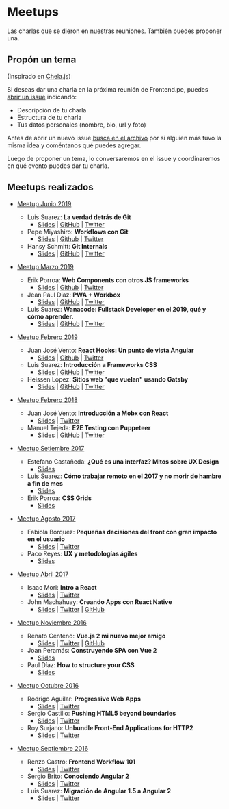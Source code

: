 # Meetups

Las charlas que se dieron en nuestras reuniones. También puedes proponer una.

## Propón un tema

(Inspirado en [Chela.js](https://github.com/javascriptmx/chelajs/wiki))

Si deseas dar una charla en la próxima reunión de Frontend.pe, puedes [abrir un issue](https://github.com/Frontendpe/meetups/issues/new) indicando:

* Descripción de tu charla
* Estructura de tu charla
* Tus datos personales (nombre, bio, url y foto)

Antes de abrir un nuevo issue [busca en el archivo](https://github.com/Frontendpe/meetups/issues?utf8=✓&q=) por si alguien más tuvo la misma idea y coméntanos qué puedes agregar.

Luego de proponer un tema, lo conversaremos en el issue y coordinaremos en qué evento puedes dar tu charla.

## Meetups realizados

* [Meetup Junio 2019](https://www.meetup.com/es-ES/Frontend-Peru/events/261938656/)
  * Luis Suarez: **La verdad detrás de Git**
    * [Slides](#) | [GitHub](https://github.com/luchotess) | [Twitter](https://twitter.com/luchotess)
  * Pepe Miyashiro: **Workflows con Git**
    * [Slides](https://github.com/pepemiyashiro/gitflow/blob/develop/Workflow-Git.tar.gz) | [Github](https://github.com/pepemiyashiro) | [Twitter](https://twitter.com/pepemiyashiro)
  * Hansy Schmitt: **Git Internals**
    * [Slides](https://docs.google.com/presentation/d/1tTFIZdcrRI0OwKHtrlJ0Fsidhj4uRmoY6nxAadDYhkk/edit?usp=sharing) | [GitHub](https://github.com/hacksy) | [Twitter](https://twitter.com/hacksy)

* [Meetup Marzo 2019](https://www.meetup.com/es-ES/Frontend-Peru/events/259960339)
  * Erik Porroa: **Web Components con otros JS frameworks**
    * [Slides](#) | [Github](https://github.com/eporroa) | [Twitter](https://twitter.com/eporroa)
  * Jean Paul Diaz: **PWA + Workbox**
    * [Slides](https://jeanpaul1304.github.io/pwa-expo/) | [GitHub](https://github.com/jeanpaul1304) | [Twitter](https://twitter.com/jeanpaul1304)
  * Luis Suarez: **Wanacode: Fullstack Developer en el 2019, qué y cómo aprender.**
    * [Slides](#) | [GitHub](https://github.com/luchotess) | [Twitter](https://twitter.com/luchotess)

* [Meetup Febrero 2019](https://www.meetup.com/es-ES/Frontend-Peru/events/258831594)
  * Juan José Vento: **React Hooks: Un punto de vista Angular**
    * [Slides](https://docs.google.com/presentation/d/1Mym04S08sR-5xfE3lB2POKTHdP8836VtlCVO-mTq68g) | [Github](https://github.com/jjvsevilla/react-hooks) | [Twitter](https://twitter.com/jjvsevilla)
  * Luis Suarez: **Introducción a Frameworks CSS**
    * [Slides](https://1drv.ms/p/s!Ak0qMyB98U_dc7AXiQjSs9cQVQ0) | [GitHub](https://github.com/luchotess) | [Twitter](https://twitter.com/luchotess)
  * Heissen Lopez: **Sitios web "que vuelan" usando Gatsby**
    * [Slides](https://docs.google.com/presentation/d/1X7JFMOgfkaK2IZwHV0lvQv0Bm_oRbo2FszHfmdIRokg) | [GitHub](https://github.com/heilop) | [Twitter](https://twitter.com/heilop)

* [Meetup Febrero 2018](https://www.eventbrite.com/e/frontendpe-meetup-febrero-tickets-42906438312)
  * Juan José Vento: **Introducción a Mobx con React**
    * [Slides](http://slides.com/jjvsevilla/introduccion-a-mobx-y-react/fullscreen#/) | [Twitter](https://twitter.com/jjvsevilla)
  * Manuel Tejeda: **E2E Testing con Puppeteer**
    * [Slides](https://docs.google.com/presentation/d/1jyXBsP_gUbn-EyQaMCEocFkVPuDy6XZvDun1127u9vQ) | [GitHub](https://github.com/matedeilo/puppeteer-expo) | [Twitter](https://twitter.com/matedeilo)

* [Meetup Setiembre 2017](https://www.eventbrite.com/e/frontendpe-meetup-setiembre-tickets-38158581344)
  * Estefano Castañeda: **¿Qué es una interfaz? Mitos sobre UX Design**
    * [Slides](https://drive.google.com/file/d/0B1GSvAe2ggaMUGpDMkZKVXNZTnc/view?usp=sharing)
  * Luis Suarez: **Cómo trabajar remoto en el 2017 y no morir de hambre a fin de mes**
    * [Slides](https://drive.google.com/file/d/0B1GSvAe2ggaMME1KNDdYU3RDRzg/view?usp=sharing)
  * Erik Porroa: **CSS Grids**
    * [Slides](https://drive.google.com/file/d/0B1GSvAe2ggaMdzRVZUxlRWVqUVk/view?usp=sharing)
    
* [Meetup Agosto 2017](https://www.eventbrite.com/e/frontendpe-meetup-agosto-tickets-37319888792)
  * Fabiola Borquez: **Pequeñas decisiones del front con gran impacto en el usuario**
    * [Slides](https://drive.google.com/file/d/0Bx0yn-a3temAVVZuSHpxSkJiUVE/view?usp=sharing) | [Twitter](https://twitter.com/fabi_borquez)
  * Paco Reyes: **UX y metodologías ágiles**
    * [Slides](https://drive.google.com/file/d/0Bx0yn-a3temAM2dWSndyZ0lvQVE/view?usp=sharing)
    
* [Meetup Abril 2017](https://www.eventbrite.com/e/frontendpe-meetup-abril-registration-33879929782)
  * Isaac Mori: **Intro a React**
    * [Slides](http://slides.com/isaacluismoriguerra/deck#/) | [Twitter](https://twitter.com/lueimg)
  * John Machahuay: **Creando Apps con React Native**
    * [Slides](http://slides.com/johnprog/react-native-webinar-18#/) | [Twitter](https://twitter.com/Johnp_js) | [GitHub](https://github.com/JohnProg)
    
* [Meetup Noviembre 2016](https://www.eventbrite.com/e/frontendpe-meetup-noviembre-tickets-29416828526)
  * Renato Centeno: **Vue.js 2 mi nuevo mejor amigo**
    * [Slides](https://speakerdeck.com/elnato/vue-dot-js-2-mi-nuevo-mejor-amigo-frontend-dot-pe-3er-meetup) | [Twitter](https://twitter.com/hellorenato) | [GitHub](https://github.com/elnato)
  * Joan Peramás: **Construyendo SPA con Vue 2**
    * [Slides](https://drive.google.com/file/d/0Bx0yn-a3temAeUFJZW9GaERfLUk/view?usp=sharing)
  * Paul Díaz: **How to structure your CSS**
    * [Slides](https://github.com/paulrrdiaz/how-to-structure-your-css)

* [Meetup Octubre 2016](https://www.eventbrite.com/e/frontendpe-meetup-octubre-tickets-28484190982)
  * Rodrigo Aguilar: **Progressive Web Apps**
    * [Slides](https://www.dropbox.com/s/gr16u27gutmki67/Progressive%20Web%20Apps.pdf?dl=0) | [Twitter](https://twitter.com/rod_nato)
  * Sergio Castillo: **Pushing HTML5 beyond boundaries**
    * [Slides](http://www.slideshare.net/scyrizales/pushing-html5-beyond-boundaries) | [Twitter](https://twitter.com/scyrizales)
  * Roy Surjano: **Unbundle Front-End Applications for HTTP2**
    * [Slides](http://slides.com/rsurjano/unbundle-frontend-applications-for-http2#/) | [Twitter](http://twitter.com/rsurjano)

* [Meetup Septiembre 2016](https://www.eventbrite.com/e/frontendpe-meetup-septiembre-tickets-27797278408)
  * Renzo Castro: **Frontend Workflow 101**
    * [Slides](https://renzocastro.github.io/talks/2016/front-end-workflow-101/) | [Twitter](https://twitter.com/otakurzo)
  * Sergio Brito: **Conociendo Angular 2**
    * [Slides](http://www.slideshare.net/yacaFx/conociendo-angular-2) | [Twitter](https://twitter.com/yacafx)
  * Luis Suarez: **Migración de Angular 1.5 a Angular 2**
    * [Slides](https://docs.google.com/presentation/d/1_BrLAAwEoyjxA-_nW6FEErMgkvCSvb4hIAfcWGyQ65g/edit) | [Twitter](https://twitter.com/luchotess)
